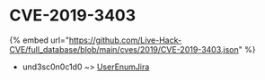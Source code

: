 # CVE-2019-3403
{% embed url="https://github.com/Live-Hack-CVE/full_database/blob/main/cves/2019/CVE-2019-3403.json" %}

* und3sc0n0c1d0 ~> [UserEnumJira](https://www.alice-snow.ru/2019/database/cve-2019-3403/userenumjira-und3sc0n0c1d0)